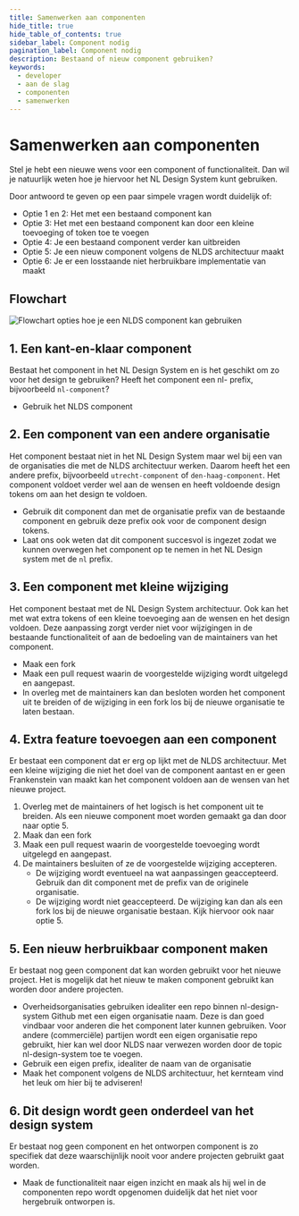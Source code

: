 ```yaml
---
title: Samenwerken aan componenten
hide_title: true
hide_table_of_contents: true
sidebar_label: Component nodig
pagination_label: Component nodig
description: Bestaand of nieuw component gebruiken?
keywords:
  - developer
  - aan de slag
  - componenten
  - samenwerken
---
```


# Samenwerken aan componenten

Stel je hebt een nieuwe wens voor een component of functionaliteit. Dan wil je natuurlijk weten hoe je hiervoor het NL Design System kunt gebruiken.

Door antwoord te geven op een paar simpele vragen wordt duidelijk of:

- Optie 1 en 2: Het met een bestaand component kan
- Optie 3: Het met een bestaand component kan door een kleine toevoeging of token toe te voegen
- Optie 4: Je een bestaand component verder kan uitbreiden
- Optie 5: Je een nieuw component volgens de NLDS architectuur maakt
- Optie 6: Je er een losstaande niet herbruikbare implementatie van maakt

## Flowchart

![Flowchart opties hoe je een NLDS component kan gebruiken](https://i.imgur.com/LZcYeXT.jpg)


## 1. Een kant-en-klaar component

Bestaat het component in het NL Design System en is het geschikt om zo voor het design te gebruiken? Heeft het component een nl- prefix, bijvoorbeeld `nl-component`?
- Gebruik het NLDS component

## 2. Een component van een andere organisatie

Het component bestaat niet in het NL Design System maar wel bij een van de organisaties die met de NLDS architectuur werken. Daarom heeft het een andere prefix, bijvoorbeeld `utrecht-component` of `den-haag-component`.
Het component voldoet verder wel aan de wensen en heeft voldoende design tokens om aan het design te voldoen.

- Gebruik dit component dan met de organisatie prefix van de bestaande component en gebruik deze prefix ook voor de component design tokens.
- Laat ons ook weten dat dit component succesvol is ingezet zodat we kunnen overwegen het component op te nemen in het NL Design system met de `nl` prefix.

## 3. Een component met kleine wijziging

Het component bestaat met de NL Design System architectuur. Ook kan het met wat extra tokens of een kleine toevoeging aan de wensen en het design voldoen. Deze aanpassing zorgt verder niet voor wijzigingen in de bestaande functionaliteit of aan de bedoeling van de maintainers van het component.

- Maak een fork
- Maak een pull request waarin de voorgestelde wijziging wordt uitgelegd en aangepast.
- In overleg met de maintainers kan dan besloten worden het component uit te breiden of de wijziging in een fork los bij de nieuwe organisatie te laten bestaan.

## 4. Extra feature toevoegen aan een component

Er bestaat een component dat er erg op lijkt met de NLDS architectuur. Met een kleine wijziging die niet het doel van de component aantast en er geen Frankenstein van maakt kan het component voldoen aan de wensen van het nieuwe project.

1. Overleg met de maintainers of het logisch is het component uit te breiden. Als een nieuwe component moet worden gemaakt ga dan door naar optie 5.
2. Maak dan een fork
3. Maak een pull request waarin de voorgestelde toevoeging wordt uitgelegd en aangepast.
4. De maintainers besluiten of ze de voorgestelde wijziging accepteren.
	- De wijziging wordt eventueel na wat aanpassingen geaccepteerd. Gebruik dan dit component met de prefix van de originele organisatie.
	- De wijziging wordt niet geaccepteerd. De wijziging kan dan als een fork los bij de nieuwe organisatie bestaan. Kijk hiervoor ook naar optie 5.

## 5. Een nieuw herbruikbaar component maken

Er bestaat nog geen component dat kan worden gebruikt voor het nieuwe project.
Het is mogelijk dat het nieuw te maken component gebruikt kan worden door andere projecten.

- Overheidsorganisaties gebruiken idealiter een repo binnen nl-design-system Github met een eigen organisatie naam. Deze is dan goed vindbaar voor anderen die het component later kunnen gebruiken. Voor andere (commerciële) partijen wordt een eigen organisatie repo gebruikt, hier kan wel door NLDS naar verwezen worden door de topic nl-design-system toe te voegen.
- Gebruik een eigen prefix, idealiter de naam van de organisatie
- Maak het component volgens de NLDS architectuur, het kernteam vind het leuk om hier bij te adviseren!

## 6. Dit design wordt geen onderdeel van het design system

Er bestaat nog geen component en het ontworpen component is zo specifiek dat deze waarschijnlijk nooit voor andere projecten gebruikt gaat worden.

- Maak de functionaliteit naar eigen inzicht en maak als hij wel in de componenten repo wordt opgenomen duidelijk dat het niet voor hergebruik ontworpen is.
